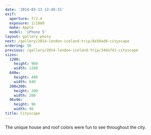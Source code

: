 ```yaml
---
date: '2014-03-13 13:48:31'
exif:
  aperture: f/2.4
  exposure: 1/1808
  make: Apple
  model: 'iPhone 5'
layout: gallery-photo
next: /gallery/2014-london-iceland-trip/8e50ad8-cityscape
ordering: 56
previous: /gallery/2014-london-iceland-trip/34da741-cityscape
sizes:
  1280:
    height: 960
    width: 1280
  640w:
    height: 480
    width: 640
  200x200:
    height: 200
    width: 200
  96x96:
    height: 96
    width: 96
title: Cityscape
---
```


The unique house and roof colors were fun to see throughout the city.
